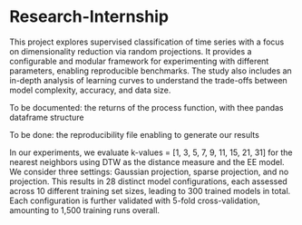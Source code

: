 # Research-Internship

This project explores supervised classification of time series with a focus on dimensionality reduction via random projections.
It provides a configurable and modular framework for experimenting with different parameters, enabling reproducible benchmarks.
The study also includes an in-depth analysis of learning curves to understand the trade-offs between model complexity, accuracy, and data size.

To be documented: the returns of the process function, with thee pandas dataframe structure

To be done: the reproducibility file enabling to generate our results

In our experiments, we evaluate k-values = [1, 3, 5, 7, 9, 11, 15, 21, 31] for the nearest neighbors using DTW as the distance measure and the EE model. We consider three settings: Gaussian projection, sparse projection, and no projection. This results in 28 distinct model configurations, each assessed across 10 different training set sizes, leading to 300 trained models in total. Each configuration is further validated with 5-fold cross-validation, amounting to 1,500 training runs overall.
